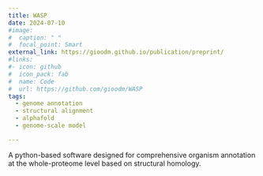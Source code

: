 ```yaml
---
title: WASP
date: 2024-07-10
#image:
#  caption: " "
#  focal_point: Smart
external_link: https://gioodm.github.io/publication/preprint/
#links:
#- icon: github
#  icon_pack: fab
#  name: Code
#  url: https://github.com/gioodm/WASP
tags:
  - genome annotation
  - structural alignment
  - alphafold
  - genome-scale model

---
```


A python-based software designed for comprehensive organism annotation at the whole-proteome level based on structural homology.

<!--more-->